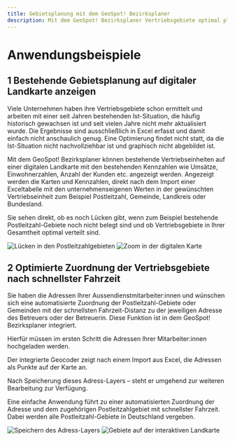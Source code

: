 ```yaml
---
title: Gebietsplanung mit dem GeoSpot! Bezirksplaner
description: Mit dem GeoSpot! Bezirksplaner Vertriebsgebiete optimal planen. Gerechte und sinnvolle Aufteilung der Potenziale auf den Außendienst. Anwendungsbeispiele aus der Praxis.
---
```


# Anwendungsbeispiele

## 1 Bestehende Gebietsplanung auf digitaler Landkarte anzeigen
Viele Unternehmen haben ihre Vertriebsgebiete schon ermittelt und arbeiten mit einer seit Jahren bestehenden Ist-Situation, die häufig historisch gewachsen ist und seit vielen Jahre nicht mehr aktualisiert wurde.
Die Ergebnisse sind ausschließlich in Excel erfasst und damit einfach nicht anschaulich genug. Eine Optimierung findet nicht statt, da die Ist-Situation nicht nachvollziehbar ist und graphisch nicht abgebildet ist.

Mit dem GeoSpot! Bezirksplaner können bestehende Vertriebseinheiten auf einer digitalen Landkarte mit den bestehenden Kennzahlen wie Umsätze, Einwohnerzahlen, Anzahl der Kunden etc. angezeigt werden. Angezeigt werden die Karten und Kennzahlen, direkt nach dem Import einer Exceltabelle mit den unternehmenseigenen Werten in der gewünschten Vertriebseinheit zum Beispiel Postleitzahl, Gemeinde, Landkreis oder Bundesland.

Sie sehen direkt, ob es noch Lücken gibt, wenn zum Beispiel bestehende Postleitzahl-Gebiete noch nicht belegt sind und ob Vertriebsgebiete in Ihrer Gesamtheit optimal verteilt sind.

![Lücken in den Postleitzahlgebieten](https://github.com/gbconsite/GeoSpot/assets/47481567/0c02e67d-083f-4645-919e-defbb035f034)
![Zoom in der digitalen Karte](https://github.com/gbconsite/GeoSpot/assets/47481567/53fe842b-0440-4744-b9fe-f6e9fc1c7815)

## 2 Optimierte Zuordnung der Vertriebsgebiete nach schnellster Fahrzeit
Sie haben die Adressen Ihrer Aussendienstmitarbeiter:innen und wünschen sich eine automatisierte Zuordnung der Postleitzahl-Gebiete oder Gemeinden mit der schnellsten Fahrzeit-Distanz zu der jeweiligen Adresse des Betreuers oder der Betreuerin. Diese Funktion ist in dem GeoSpot! Bezirksplaner integriert.

Hierfür müssen im ersten Schritt die Adressen Ihrer Mitarbeiter:innen hochgeladen werden.

Der integrierte Geocoder zeigt nach einem Import aus Excel, die Adressen als Punkte auf der Karte an.

Nach Speicherung dieses Adress-Layers – steht er umgehend zur weiteren Bearbeitung zur Verfügung.

Eine einfache Anwendung führt zu einer automatisierten Zuordnung der Adresse und dem zugehörigen Postleitzahlgebiet mit schnellster Fahrzeit. Dabei werden alle Postleitzahl-Gebiete in Deutschland vergeben.

![Speichern des Adress-Layers](https://github.com/gbconsite/GeoSpot/assets/47481567/c97df5ec-e4f0-416b-8293-087b952939d6)
![Gebiete auf der interaktiven Landkarte](https://github.com/gbconsite/GeoSpot/assets/47481567/5ecaac35-f72c-41a7-a87e-5365e6e82337)
